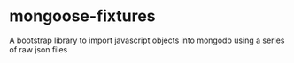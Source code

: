 mongoose-fixtures
=================

A bootstrap library to import javascript objects into mongodb using a series of raw json files